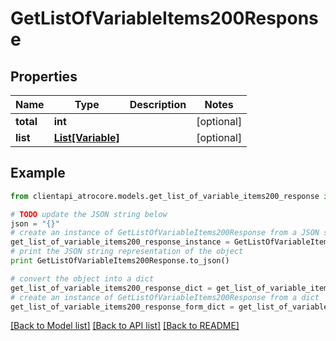 # GetListOfVariableItems200Response


## Properties
Name | Type | Description | Notes
------------ | ------------- | ------------- | -------------
**total** | **int** |  | [optional] 
**list** | [**List[Variable]**](Variable.md) |  | [optional] 

## Example

```python
from clientapi_atrocore.models.get_list_of_variable_items200_response import GetListOfVariableItems200Response

# TODO update the JSON string below
json = "{}"
# create an instance of GetListOfVariableItems200Response from a JSON string
get_list_of_variable_items200_response_instance = GetListOfVariableItems200Response.from_json(json)
# print the JSON string representation of the object
print GetListOfVariableItems200Response.to_json()

# convert the object into a dict
get_list_of_variable_items200_response_dict = get_list_of_variable_items200_response_instance.to_dict()
# create an instance of GetListOfVariableItems200Response from a dict
get_list_of_variable_items200_response_form_dict = get_list_of_variable_items200_response.from_dict(get_list_of_variable_items200_response_dict)
```
[[Back to Model list]](../README.md#documentation-for-models) [[Back to API list]](../README.md#documentation-for-api-endpoints) [[Back to README]](../README.md)


